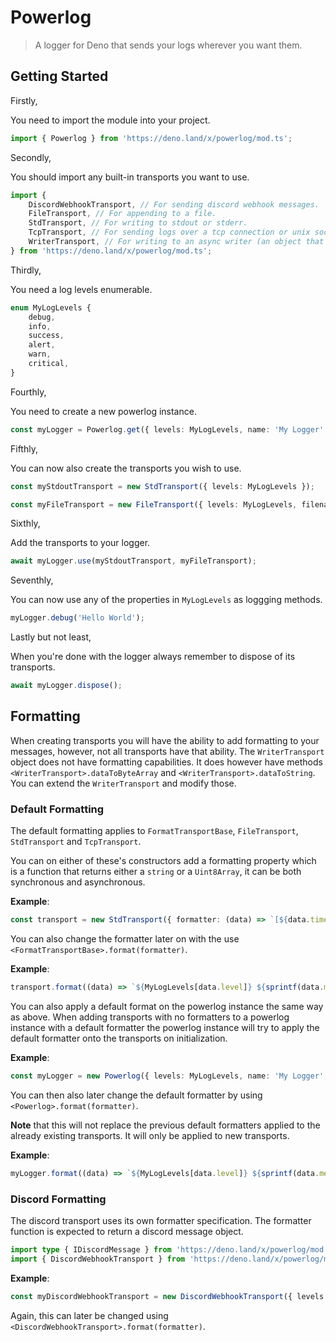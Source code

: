 # Powerlog

> A logger for Deno that sends your logs wherever you want them.

## Getting Started

Firstly,

You need to import the module into your project.

```ts
import { Powerlog } from 'https://deno.land/x/powerlog/mod.ts';
```

Secondly,

You should import any built-in transports you want to use.

```ts
import {
	DiscordWebhookTransport, // For sending discord webhook messages.
	FileTransport, // For appending to a file.
	StdTransport, // For writing to stdout or stderr.
	TcpTransport, // For sending logs over a tcp connection or unix sock.
	WriterTransport, // For writing to an async writer (an object that has .write).
} from 'https://deno.land/x/powerlog/mod.ts';
```

Thirdly,

You need a log levels enumerable.

```ts
enum MyLogLevels {
	debug,
	info,
	success,
	alert,
	warn,
	critical,
}
```

Fourthly,

You need to create a new powerlog instance.

```ts
const myLogger = Powerlog.get({ levels: MyLogLevels, name: 'My Logger' });
```

Fifthly,

You can now also create the transports you wish to use.

```ts
const myStdoutTransport = new StdTransport({ levels: MyLogLevels });
```

```ts
const myFileTransport = new FileTransport({ levels: MyLogLevels, filename: 'my.log' });
```

Sixthly,

Add the transports to your logger.

```ts
await myLogger.use(myStdoutTransport, myFileTransport);
```

Seventhly,

You can now use any of the properties in `MyLogLevels` as loggging methods.

```ts
myLogger.debug('Hello World');
```

Lastly but not least,

When you're done with the logger always remember to dispose of its transports.

```ts
await myLogger.dispose();
```

## Formatting

When creating transports you will have the ability to add formatting to your messages, however, not all transports have that ability. The `WriterTransport` object does not have formatting capabilities. It does however have methods `<WriterTransport>.dataToByteArray` and `<WriterTransport>.dataToString`. You can extend the `WriterTransport` and modify those.

### Default Formatting

The default formatting applies to `FormatTransportBase`, `FileTransport`, `StdTransport` and `TcpTransport`.

You can on either of these's constructors add a formatting property which is a function that returns either a `string` or a `Uint8Array`, it can be both synchronous and asynchronous.

**Example**:

```ts
const transport = new StdTransport({ formatter: (data) => `[${data.timestamp.toJSON()}] (${data.name}) ${MyLogLevels[data.level]} ${sprintf(data.message, ...data.arguments)}` });
```

You can also change the formatter later on with the use `<FormatTransportBase>.format(formatter)`.

**Example**:

```ts
transport.format((data) => `${MyLogLevels[data.level]} ${sprintf(data.message, ...data.arguments)}`);
```

You can also apply a default format on the powerlog instance the same way as above. When adding transports with no formatters to a powerlog instance with a default formatter the powerlog instance will try to apply the default formatter onto the transports on initialization.

**Example**:

```ts
const myLogger = new Powerlog({ levels: MyLogLevels, name: 'My Logger', formatter: (data) => `[${data.timestamp.toJSON()}] (${data.name}) ${MyLogLevels[data.level]} ${sprintf(data.message, ...data.arguments)}` });
```

You can then also later change the default formatter by using `<Powerlog>.format(formatter)`.

**Note** that this will not replace the previous default formatters applied to the already existing transports. It will only be applied to new transports.

**Example**:

```ts
myLogger.format((data) => `${MyLogLevels[data.level]} ${sprintf(data.message, ...data.arguments)}`);
```

### Discord Formatting

The discord transport uses its own formatter specification. The formatter function is expected to return a discord message object.

```ts
import type { IDiscordMessage } from 'https://deno.land/x/powerlog/mod.ts';
import { DiscordWebhookTransport } from 'https://deno.land/x/powerlog/mod.ts';
```

**Example**:

```ts
const myDiscordWebhookTransport = new DiscordWebhookTransport({ levels: MyLogLevels, url: 'webhook url', formatter: (data) => ({ content: null, embeds: [{ title: MyLogLevels[data.level], description: sprintf(data.message, ...data.arguments), timestamp: data.timestamp.toJSON() }] }) });
```

Again, this can later be changed using `<DiscordWebhookTransport>.format(formatter)`.
